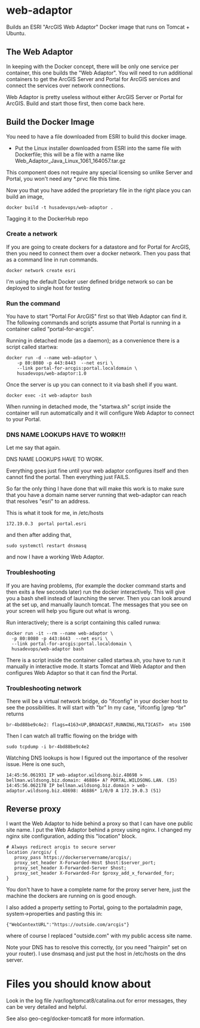 # web-adaptor
Builds an ESRI "ArcGIS Web Adaptor" Docker image that runs on Tomcat + Ubuntu.

## The Web Adaptor

In keeping with the Docker concept, there will be only one service per
container, this one builds the "Web Adaptor". You will need to run additional
containers to get the ArcGIS Server and Portal for ArcGIS services
and connect the services over network connections.

Web Adaptor is pretty useless without either ArcGIS Server or Portal for ArcGIS.
Build and start those first, then come back here.

## Build the Docker Image

You need to have a file downloaded from ESRI to build this docker image.

* Put the Linux installer downloaded from ESRI into the same file with Dockerfile;
this will be a file with a name like Web_Adaptor_Java_Linux_1061_164057.tar.gz

This component does not require any special licensing so unlike Server and Portal,
you won't need any *.prvc file this time.

Now you that you have added the proprietary file in the right place
you can build an image,

    docker build -t husadevops/web-adaptor .

Tagging it to the DockerHub repo


### Create a network

If you are going to create dockers for a datastore and for Portal for ArcGIS,
then you need to connect them over a docker network. Then you pass that as
a command line in run commands.

    docker network create esri
   
I'm using the default Docker user defined bridge network so can be deployed to single host for testing


### Run the command

You have to start "Portal For ArcGIS" first so that Web Adaptor can
find it.  The following commands and scripts assume that Portal is
running in a container called "portal-for-arcgis".

Running in detached mode (as a daemon); as a convenience there is a script called startwa:

    docker run -d --name web-adaptor \
        -p 80:8080 -p 443:8443  --net esri \
        --link portal-for-arcgis:portal.localdomain \
        husadevops/web-adaptor:1.0

Once the server is up you can connect to it via bash shell if you want.

    docker exec -it web-adaptor bash 

When running in detached mode, the "startwa.sh" script inside the container will run
automatically and it will configure Web Adaptor to connect to your Portal.

### DNS NAME LOOKUPS HAVE TO WORK!!!

Let me say that again.

DNS NAME LOOKUPS HAVE TO WORK.

Everything goes just fine until your web adaptor configures itself and
then cannot find the portal.  Then everything just FAILS.

So far the only thing I have done that will make this work is to make
sure that you have a domain name server running that web-adaptor can
reach that resolves "esri" to an address.

This is what it took for me, in /etc/hosts

    172.19.0.3	portal portal.esri

and then after adding that,

    sudo systemctl restart dnsmasq

and now I have a working Web Adaptor.

### Troubleshooting

If you are having problems, (for example the docker command starts and
then exits a few seconds later) run the docker interactively. This
will give you a bash shell instead of launching the server. Then you
can look around at the set up, and manually launch tomcat.  The
messages that you see on your screen will help you figure out what is
wrong.

Run interactively; there is a script containing this called runwa:

    docker run -it --rm --name web-adaptor \
      -p 80:8080 -p 443:8443  --net esri \
      --link portal-for-arcgis:portal.localdomain \
      husadevops/web-adaptor bash

There is a script inside the container called startwa.sh, you have to run it
manually in interactive mode. It starts Tomcat and Web Adaptor and then
configures Web Adaptor so that it can find the Portal.

### Troubleshooting network

There will be a virtual network bridge, do "ifconfig" in your docker host to see the possibilities. It will start with "br"
In my case, "iifconfig |grep ^br" returns

    br-4bd88be9c4e2: flags=4163<UP,BROADCAST,RUNNING,MULTICAST>  mtu 1500

Then I can watch all traffic flowing on the bridge with

    sudo tcpdump -i br-4bd88be9c4e2

Watching DNS lookups is how I figured out the importance of the resolver issue. Here is one such,


    14:45:56.061931 IP web-adaptor.wildsong.biz.48698 > bellman.wildsong.biz.domain: 46886+ A? PORTAL.WILDSONG.LAN. (35)
    14:45:56.062178 IP bellman.wildsong.biz.domain > web-adaptor.wildsong.biz.48698: 46886* 1/0/0 A 172.19.0.3 (51)

## Reverse proxy

I want the Web Adaptor to hide behind a proxy so that I can have one
public site name. I put the Web Adaptor behind a proxy using nginx. I
changed my nginx site configuration, adding this "location" block.

	# Always redirect arcgis to secure server
	location /arcgis/ {
	   proxy_pass https://dockerservername/arcgis/;
	   proxy_set_header X-Forwarded-Host $host:$server_port;
	   proxy_set_header X-Forwarded-Server $host;
	   proxy_set_header X-Forwarded-For $proxy_add_x_forwarded_for;
	}

You don't have to have a complete name for the proxy server here, just the
machine the dockers are running on is good enough.

I also added a property setting to Portal, going to the portaladmin page,
system->properties and pasting this in:

    {"WebContextURL":"https://outside.com/arcgis"}

where of course I replaced "outside.com" with my public access site name.

Note your DNS has to resolve this correctly, (or you need "hairpin" set on your router).
I use dnsmasq and just put the host in /etc/hosts on the dns server.


# Files you should know about

Look in the log file /var/log/tomcat8/catalina.out for error messages, 
they can be very detailed and helpful.

See also geo-ceg/docker-tomcat8 for more information.

